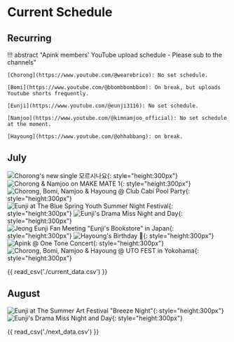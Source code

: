 # Current Schedule

## Recurring

!!! abstract "Apink members' YouTube upload schedule - Please sub to the channels"

    [Chorong](https://www.youtube.com/@wearebrico): No set schedule.

    [Bomi](https://www.youtube.com/@bbombbombbom): On break, but uploads Youtube shorts frequently.

    [Eunji](https://www.youtube.com/@eunji3116): No set schedule.

    [Namjoo](https://www.youtube.com/@kimnamjoo_official): No set schedule at the moment.

    [Hayoung](https://www.youtube.com/@ohhabbang): on break.

## July

![Chorong's new single 모르시나요](<../assets/images/event_images/Chorong Solo.jpg>){: style="height:300px"}
![Chorong & Namjoo on MAKE MATE 1](<../assets/images/event_images/MAKE MATE 1.jpg>){: style="height:300px"}
![Chorong, Bomi, Namjoo & Hayoung @ Club Cabi Pool Party](../assets/images/4pink.webp){: style="height:300px"}
![Eunji at The Blue Spring Youth Summer Night Festival](<../assets/images/event_images/Festival Eunji.jpeg>){: style="height:300px"}
![Eunji's Drama Miss Night and Day](../assets/images/event_images/Miss_Night_and_Day.jpeg){: style="height:300px"}
![Jeong Eunji Fan Meeting "Eunji's Bookstore" in Japan](<../assets/images/event_images/Eunjis Bookstore Japan.jpeg>){: style="height:300px"}
![Hayoung's Birthday 💛](<../assets/images/event_images/Hayoung Profile.jpg>){: style="height:300px"}
![Apink @ One Tone Concert](<../assets/images/event_images/One Tone.jpg>){: style="height:300px"}
![Chorong, Bomi, Namjoo & Hayoung @ UTO FEST in Yokohama](../assets/images/4pink.webp){: style="height:300px"}

{{ read_csv('./current_data.csv') }}

## August

![Eunji at The Summer Art Festival "Breeze Night"](<../assets/images/event_images/Eunji Summer AArt Festival.jpg>){: style="height:300px"}
![Eunji's Drama Miss Night and Day](../assets/images/event_images/Miss_Night_and_Day.jpeg){: style="height:300px"}

{{ read_csv('./next_data.csv') }}
